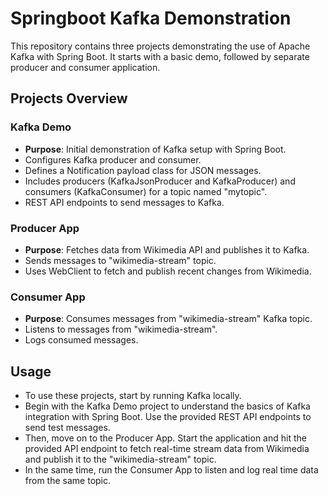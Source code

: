# Springboot Kafka Demonstration
This repository contains three projects demonstrating the use of Apache Kafka with Spring Boot. It starts with a basic demo, followed by separate producer and consumer application.

## Projects Overview
### Kafka Demo
- **Purpose**: Initial demonstration of Kafka setup with Spring Boot.
- Configures Kafka producer and consumer.
- Defines a Notification payload class for JSON messages.
- Includes producers (KafkaJsonProducer and KafkaProducer) and consumers (KafkaConsumer) for a topic named "mytopic".
- REST API endpoints to send messages to Kafka.

### Producer App
- **Purpose**: Fetches data from Wikimedia API and publishes it to Kafka.
- Sends messages to "wikimedia-stream" topic.
- Uses WebClient to fetch and publish recent changes from Wikimedia.

### Consumer App
- **Purpose**: Consumes messages from "wikimedia-stream" Kafka topic.
- Listens to messages from "wikimedia-stream".
- Logs consumed messages.

## Usage
- To use these projects, start by running Kafka locally.
- Begin with the Kafka Demo project to understand the basics of Kafka integration with Spring Boot. Use the provided REST API endpoints to send test messages.
- Then, move on to the Producer App. Start the application and hit the provided API endpoint to fetch real-time stream data from Wikimedia and publish it to the "wikimedia-stream" topic.
- In the same time, run the Consumer App to listen and log real time data from the same topic.
